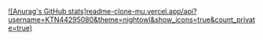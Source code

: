 [![Anurag's GitHub stats]readme-clone-mu.vercel.app/api?username=KTN44295080&theme=nightowl&show_icons=true&count_private=true)](https://github.com/KTN44295080/github-readme-stats)
